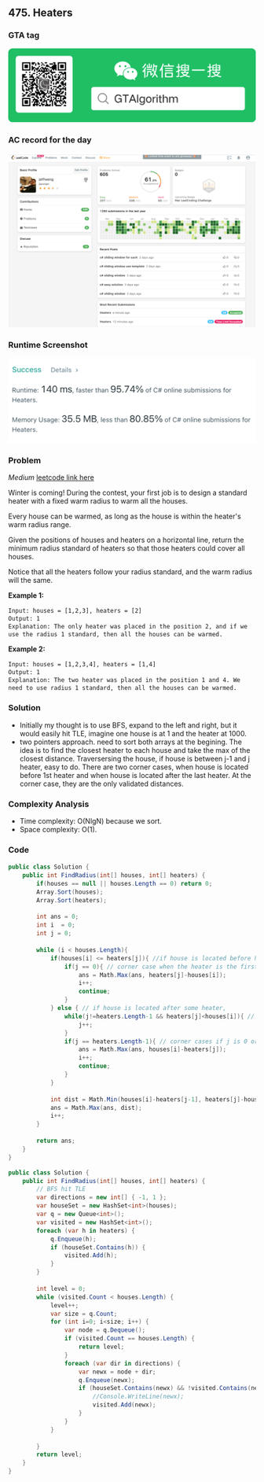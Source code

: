 ## 475. Heaters

### GTA tag
![img](../gta.png)

### AC record for the day
![img](./leetcode475.png)

### Runtime Screenshot
![img](./runtime475.png)

### Problem

*Medium*
[leetcode link here](https://leetcode.com/problems/heaters/)

Winter is coming! During the contest, your first job is to design a standard heater with a fixed warm radius to warm all the houses.

Every house can be warmed, as long as the house is within the heater's warm radius range. 

Given the positions of houses and heaters on a horizontal line, return the minimum radius standard of heaters so that those heaters could cover all houses.

Notice that all the heaters follow your radius standard, and the warm radius will the same.

**Example 1:**

```
Input: houses = [1,2,3], heaters = [2]
Output: 1
Explanation: The only heater was placed in the position 2, and if we use the radius 1 standard, then all the houses can be warmed.
```

**Example 2:**

```
Input: houses = [1,2,3,4], heaters = [1,4]
Output: 1
Explanation: The two heater was placed in the position 1 and 4. We need to use radius 1 standard, then all the houses can be warmed.
```

### Solution

- Initially my thought is to use BFS, expand to the left and right, but it would easily hit TLE, imagine one house is at 1 and the heater at 1000.
- two pointers approach. need to sort both arrays at the begining. The idea is to find the closest heater to each house and take the max of the closest distance. Traversersing the house, if house is between j-1 and j heater, easy to do. There are two corner cases, when house is located before 1st heater and when house is located after the last heater. At the corner case, they are the only validated distances.

### Complexity Analysis

- Time complexity: O(NlgN) because we sort.
- Space complexity: O(1).

### Code

```c#
public class Solution {
    public int FindRadius(int[] houses, int[] heaters) {
        if(houses == null || houses.Length == 0) return 0;
        Array.Sort(houses);
        Array.Sort(heaters);
        
        int ans = 0;
        int i  = 0;
        int j = 0;
        
        while (i < houses.Length){
            if(houses[i] <= heaters[j]){ //if house is located before heater j.
                if(j == 0){ // corner case when the heater is the first  one
                    ans = Math.Max(ans, heaters[j]-houses[i]);
                    i++;
                    continue;
                }
            } else { // if house is located after some heater, 
                while(j!=heaters.Length-1 && heaters[j]<houses[i]){ // then find a heater that stands after the house
                    j++;
                }
                if(j == heaters.Length-1){ // corner cases if j is 0 or there is no more heaters
                    ans = Math.Max(ans, houses[i]-heaters[j]);
                    i++;
                    continue;
                }
            }
            
            int dist = Math.Min(houses[i]-heaters[j-1], heaters[j]-houses[i]); // if house is located between jth and j-1th heaters
            ans = Math.Max(ans, dist);
            i++;
        }
        
        return ans;
    }
}
```

```c#
public class Solution {
    public int FindRadius(int[] houses, int[] heaters) {
        // BFS hit TLE
        var directions = new int[] { -1, 1 };
        var houseSet = new HashSet<int>(houses);
        var q = new Queue<int>();
        var visited = new HashSet<int>();
        foreach (var h in heaters) {
            q.Enqueue(h);
            if (houseSet.Contains(h)) {
                visited.Add(h);
            }
        }
        
        int level = 0;
        while (visited.Count < houses.Length) {
            level++;
            var size = q.Count;
            for (int i=0; i<size; i++) {
                var node = q.Dequeue();
                if (visited.Count == houses.Length) {
                    return level;
                }
                foreach (var dir in directions) {
                    var newx = node + dir;
                    q.Enqueue(newx);
                    if (houseSet.Contains(newx) && !visited.Contains(newx)) {
                        //Console.WriteLine(newx);
                        visited.Add(newx);
                    }
                }
            }
            
        }
        return level;
    }
}
```
